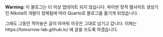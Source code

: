 <!--
.. title: 이사 공지
.. slug: moving
.. date: 2024-03-26 17:19:31 UTC+09:00
.. tags: Web 
.. category: 
.. link: 
.. description: none
.. type: text
-->

</br>
<div class="notecard warning">
  <p><strong>Warning:</strong> 이 블로그는 더 이상 업데이트 되지 않습니다. 파이썬 정적 웹사이트 생성기인 Nikola의 개발이 정체됨에 따라 Quarto로 블로그를 옮기게 되었습니다. 
  </p>
  <p>
  그래도 그동안 적어놓은 글이 아까워 이곳은 그대로 남기고 갑니다. 이제는 https://tomorrow-lab.github.io/ 에 글을 쓰도록 하겠습니다.</p>
</div>
</br>